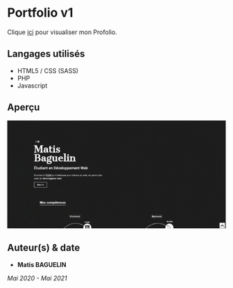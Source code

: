 # Portfolio v1

Clique [ici](http://matisbaguelin.fr/) pour visualiser mon Profolio.


## Langages utilisés 

* HTML5 / CSS (SASS)
* PHP
* Javascript


## Aperçu

![page accueil](images/portfolio-gif.gif)


## Auteur(s) & date

* **Matis BAGUELIN**

*Mai 2020 - Mai 2021*
